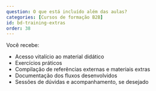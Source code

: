 ```yaml
---
question: O que está incluído além das aulas?
categories: [Cursos de formação B2B]
id: bd-training-extras
order: 38
---
```


Você recebe:

- Acesso vitalício ao material didático
- Exercícios práticos
- Compilação de referências externas e materiais extras
- Documentação dos fluxos desenvolvidos
- Sessões de dúvidas e acompanhamento, se desejado
